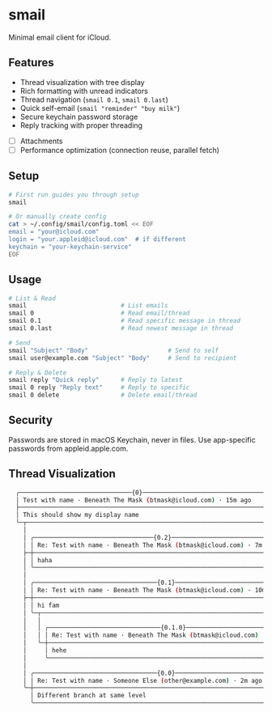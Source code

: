 # smail

Minimal email client for iCloud.

## Features

- Thread visualization with tree display
- Rich formatting with unread indicators
- Thread navigation (`smail 0.1`, `smail 0.last`)
- Quick self-email (`smail "reminder" "buy milk"`)
- Secure keychain password storage
- Reply tracking with proper threading
- [ ] Attachments
- [ ] Performance optimization (connection reuse, parallel fetch)

## Setup

```bash
# First run guides you through setup
smail

# Or manually create config
cat > ~/.config/smail/config.toml << EOF
email = "your@icloud.com"
login = "your.appleid@icloud.com"  # if different
keychain = "your-keychain-service"
EOF
```

## Usage

```bash
# List & Read
smail                          # List emails
smail 0                        # Read email/thread
smail 0.1                      # Read specific message in thread
smail 0.last                   # Read newest message in thread

# Send
smail "Subject" "Body"                      # Send to self
smail user@example.com "Subject" "Body"     # Send to recipient

# Reply & Delete
smail reply "Quick reply"      # Reply to latest
smail 0 reply "Reply text"     # Reply to specific
smail 0 delete                 # Delete email/thread
```

## Security

Passwords are stored in macOS Keychain, never in files.
Use app-specific passwords from appleid.apple.com.

## Thread Visualization
```bash
  ╭───────────────────────────────{0}──────────────────────────────────────╮
  │ Test with name · Beneath The Mask (btmask@icloud.com) · 15m ago        │
  ├────────────────────────────────────────────────────────────────────────┤
  │ This should show my display name                                       │
  ╰─┬──────────────────────────────────────────────────────────────────────╯
    │
    │ ╭─────────────────────────────────{0.2}─────────────────────────────────╮
    │ │ Re: Test with name · Beneath The Mask (btmask@icloud.com) · 7m ago    │
    ├─┼───────────────────────────────────────────────────────────────────────┤
    │ │ haha                                                                  │
    │ ╰───────────────────────────────────────────────────────────────────────╯
    │
    │ ╭──────────────────────────────────{0.1}─────────────────────────────────╮
    │ │ Re: Test with name · Beneath The Mask (btmask@icloud.com) · 10m ago    │
    ├─┼────────────────────────────────────────────────────────────────────────┤
    │ │ hi fam                                                                 │
    │ ╰─┬──────────────────────────────────────────────────────────────────────╯
    │   │
    │   │ ╭───────────────────────────────{0.1.0}───────────────────────────────╮
    │   │ │ Re: Test with name · Beneath The Mask (btmask@icloud.com) · 4m ago  │
    │   ╰─┼─────────────────────────────────────────────────────────────────────┤
    │     │ hehe                                                                │
    │     ╰─────────────────────────────────────────────────────────────────────╯
    │
    │ ╭──────────────────────────────────{0.0}─────────────────────────────────╮
    │ │ Re: Test with name · Someone Else (other@example.com) · 2m ago         │
    ╰─┼────────────────────────────────────────────────────────────────────────┤
      │ Different branch at same level                                         │
      ╰────────────────────────────────────────────────────────────────────────╯
```
